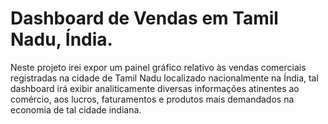 # Dashboard de Vendas em Tamil Nadu, Índia.

 Neste projeto irei expor um painel gráfico relativo às vendas comerciais registradas na cidade de Tamil Nadu localizado nacionalmente na Índia, tal dashboard irá exibir analiticamente diversas informações atinentes ao comércio, aos lucros, faturamentos e produtos mais demandados na economia de tal cidade indiana.
 
 
